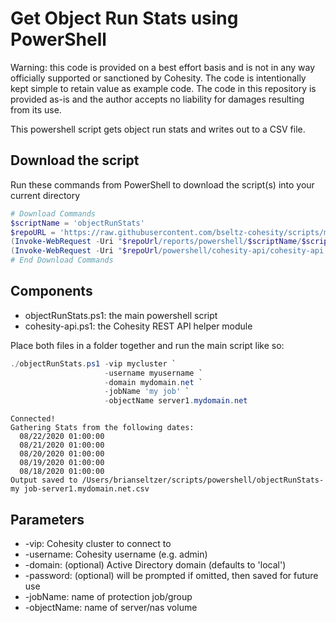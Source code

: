 # Get Object Run Stats using PowerShell

Warning: this code is provided on a best effort basis and is not in any way officially supported or sanctioned by Cohesity. The code is intentionally kept simple to retain value as example code. The code in this repository is provided as-is and the author accepts no liability for damages resulting from its use.

This powershell script gets object run stats and writes out to a CSV file.

## Download the script

Run these commands from PowerShell to download the script(s) into your current directory

```powershell
# Download Commands
$scriptName = 'objectRunStats'
$repoURL = 'https://raw.githubusercontent.com/bseltz-cohesity/scripts/master'
(Invoke-WebRequest -Uri "$repoUrl/reports/powershell/$scriptName/$scriptName.ps1").content | Out-File "$scriptName.ps1"; (Get-Content "$scriptName.ps1") | Set-Content "$scriptName.ps1"
(Invoke-WebRequest -Uri "$repoUrl/powershell/cohesity-api/cohesity-api.ps1").content | Out-File cohesity-api.ps1; (Get-Content cohesity-api.ps1) | Set-Content cohesity-api.ps1
# End Download Commands
```

## Components

* objectRunStats.ps1: the main powershell script
* cohesity-api.ps1: the Cohesity REST API helper module

Place both files in a folder together and run the main script like so:

```powershell
./objectRunStats.ps1 -vip mycluster `
                     -username myusername `
                     -domain mydomain.net `
                     -jobName 'my job' `
                     -objectName server1.mydomain.net
```

```text
Connected!
Gathering Stats from the following dates:
  08/22/2020 01:00:00
  08/21/2020 01:00:00
  08/20/2020 01:00:00
  08/19/2020 01:00:00
  08/18/2020 01:00:00
Output saved to /Users/brianseltzer/scripts/powershell/objectRunStats-my job-server1.mydomain.net.csv
```

## Parameters

* -vip: Cohesity cluster to connect to
* -username: Cohesity username (e.g. admin)
* -domain: (optional) Active Directory domain (defaults to 'local')
* -password: (optional) will be prompted if omitted, then saved for future use
* -jobName: name of protection job/group
* -objectName: name of server/nas volume
